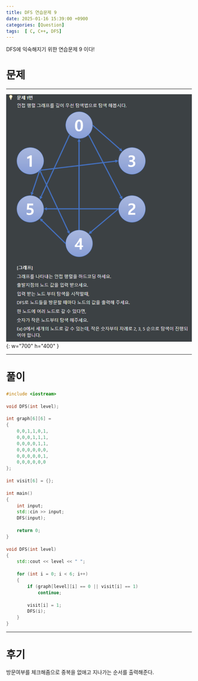 ```yaml
---
title: DFS 연습문제 9
date: 2025-01-16 15:39:00 +0900
categories: [Question]  
tags:  [ C, C++, DFS]
---
```


DFS에 익숙해지기 위한 연습문제 9 이다!

# 문제   
---------------------------------------
![Desktop View](/assets/img/dfs9.png){: w="700" h="400" }

---------------------------------------

# 풀이

```c++
#include <iostream>

void DFS(int level);

int graph[6][6] =
{
    0,0,1,1,0,1,
    0,0,0,1,1,1,
    0,0,0,0,1,1,
    0,0,0,0,0,0,
    0,0,0,0,0,1,
    0,0,0,0,0,0
};

int visit[6] = {};

int main()
{
    int input;
    std::cin >> input;
    DFS(input);
    
    return 0;
}

void DFS(int level)
{
    std::cout << level << " ";
    
    for (int i = 0; i < 6; i++)
    {
        if (graph[level][i] == 0 || visit[i] == 1)
            continue;
        
        visit[i] = 1;
        DFS(i);
    }
}
```
---------------------------------------

# 후기

방문여부를 체크해줌으로 중복을 없애고 지나가는 순서를 출력해준다.

